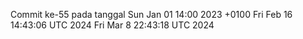 Commit ke-55 pada tanggal Sun Jan 01 14:00 2023 +0100
Fri Feb 16 14:43:06 UTC 2024
Fri Mar  8 22:43:18 UTC 2024
